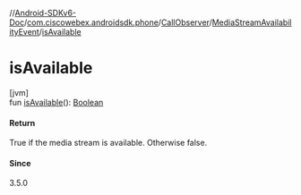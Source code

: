//[Android-SDKv6-Doc](../../../../index.md)/[com.ciscowebex.androidsdk.phone](../../index.md)/[CallObserver](../index.md)/[MediaStreamAvailabilityEvent](index.md)/[isAvailable](is-available.md)

# isAvailable

[jvm]\
fun [isAvailable](is-available.md)(): [Boolean](https://kotlinlang.org/api/latest/jvm/stdlib/kotlin/-boolean/index.html)

#### Return

True if the media stream is available. Otherwise false.

#### Since

3.5.0
